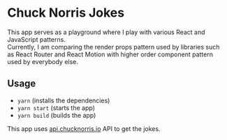 # Chuck Norris Jokes

This app serves as a playground where I play with various React and JavaScript patterns.  
Currently, I am comparing the render props pattern used by libraries such as React Router and React Motion with higher order component pattern used by everybody else.

## Usage

- `yarn` (installs the dependencies)
- `yarn start` (starts the app)
- `yarn build` (builds the app)

This app uses [api.chucknorris.io](https://api.chucknorris.io) API to get the jokes.
